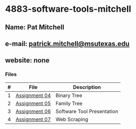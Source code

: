 # 4883-software-tools-mitchell
## Name: Pat Mitchell
## e-mail: patrick.mitchell@msutexas.edu
## website: none


### Files

|   #   | File            | Description                                        |
| :---: | --------------- | -------------------------------------------------- |
|   1   | [Assignment 04](/assignments/A04/README.md)        | Binary Tree    |
|   2   | [Assignment 05](/assignments/A05/README.md)   | Family Tree     |
|   3  | [Assignment 06](/assignments/A06/README.md) |Software Tool Presentation |
| 4 | [Assignment 07](/assignments/A07/README.md)  | Web Scraping|
